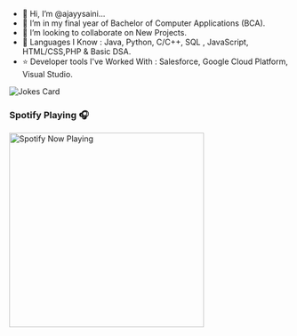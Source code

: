 - 👋 Hi, I’m @ajayysaini...
- 🌱 I’m in my final year of Bachelor of Computer Applications (BCA).
- 💞️ I’m looking to collaborate on New Projects.
- 👀 Languages I Know : Java, Python, C/C++, SQL , JavaScript, HTML/CSS,PHP &  Basic DSA.
- ⭐️ Developer tools I've Worked With : Salesforce, Google Cloud Platform, Visual Studio.
   
   
   
<!-- Markdown -->

![Jokes Card](https://readme-jokes.vercel.app/api)



### Spotify Playing 🎧

[<img src="https:/https://spotify-playing-ajayysaini.vercel.app/api/spotify-playing" alt="Spotify Now Playing" width="350" />](https://open.spotify.com/user/e98c4kaw03lebiteyiixsiftu)

